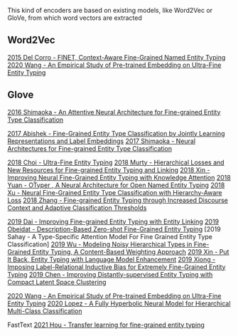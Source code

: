 This kind of encoders are based on existing models, like Word2Vec or GloVe, from which word vectors are extracted

Word2Vec
---
[2015 Del Corro - FINET, Context-Aware Fine-Grained Named Entity Typing](obsidian://open?vault=Entity_typing_sota&file=paper%2F2015%20Del%20Corro%20-%20FINET%2C%20Context-Aware%20Fine-Grained%20Named%20Entity%20Typing)
[2020 Wang - An Empirical Study of Pre-trained Embedding on Ultra-Fine Entity Typing](obsidian://open?vault=Entity_typing_sota&file=paper%2F2020%20Wang%20-%20An%20Empirical%20Study%20of%20Pre-trained%20Embedding%20on%20Ultra-Fine%20Entity%20Typing)

Glove
---
[2016 Shimaoka - An Attentive Neural Architecture for Fine-grained Entity Type Classification](obsidian://open?vault=Entity_typing_sota&file=paper%2F2016%20Shimaoka%20-%20An%20Attentive%20Neural%20Architecture%20for%20Fine-grained%20Entity%20Type%20Classification)

[2017 Abishek - Fine-Grained Entity Type Classification by Jointly Learning Representations and Label Embeddings](obsidian://open?vault=Entity_typing_sota&file=paper%2F2017%20Abishek%20-%20Fine-Grained%20Entity%20Type%20Classification%20by%20Jointly%20Learning%20Representations%20and%20Label%20Embeddings)
[2017 Shimaoka - Neural Architectures for Fine-grained Entity Type Classification](obsidian://open?vault=Entity_typing_sota&file=paper%2F2017%20Shimaoka%20-%20Neural%20Architectures%20for%20Fine-grained%20Entity%20Type%20Classification)

[2018 Choi - Ultra-Fine Entity Typing](obsidian://open?vault=Entity_typing_sota&file=paper%2F2018%20Choi%20-%20Ultra-Fine%20Entity%20Typing)
[2018 Murty - Hierarchical Losses and New Resources for Fine-grained Entity Typing and Linking](obsidian://open?vault=Entity_typing_sota&file=paper%2F2018%20Murty%20-%20Hierarchical%20Losses%20and%20New%20Resources%20for%20Fine-grained%20Entity%20Typing%20and%20Linking)
[2018 Xin - Improving Neural Fine-Grained Entity Typing with Knowledge Attention](obsidian://open?vault=Entity_typing_sota&file=paper%2F2018%20Xin%20-%20Improving%20Neural%20Fine-Grained%20Entity%20Typing%20with%20Knowledge%20Attention)
[2018 Yuan - OTyper , A Neural Architecture for Open Named Entity Typing](obsidian://open?vault=Entity_typing_sota&file=paper%2F2018%20Yuan%20-%20OTyper%20%2C%20A%20Neural%20Architecture%20for%20Open%20Named%20Entity%20Typing)
[2018 Xu - Neural Fine-Grained Entity Type Classification with Hierarchy-Aware Loss](obsidian://open?vault=Entity_typing_sota&file=paper%2F2018%20Xu%20-%20Neural%20Fine-Grained%20Entity%20Type%20Classification%20with%20Hierarchy-Aware%20Loss)
[2018 Zhang - Fine-grained Entity Typing through Increased Discourse Context and Adaptive Classification Thresholds](obsidian://open?vault=Entity_typing_sota&file=paper%2F2018%20Zhang%20-%20Fine-grained%20Entity%20Typing%20through%20Increased%20Discourse%20Context%20and%20Adaptive%20Classification%20Thresholds)

[2019 Dai - Improving Fine-grained Entity Typing with Entity Linking](obsidian://open?vault=Entity_typing_sota&file=paper%2F2019%20Dai%20-%20Improving%20Fine-grained%20Entity%20Typing%20with%20Entity%20Linking)
[2019 Obeidat - Description-Based Zero-shot Fine-Grained Entity Typing](obsidian://open?vault=Entity_typing_sota&file=paper%2F2019%20Obeidat%20-%20Description-Based%20Zero-shot%20Fine-Grained%20Entity%20Typing)
[2019 Sahay - A Type-Specific Attention Model For Fine Grained Entity Type Classification]
[2019 Wu - Modeling Noisy Hierarchical Types in Fine-Grained Entity Typing, A Content-Based Weighting Approach](obsidian://open?vault=Entity_typing_sota&file=paper%2F2019%20Wu%20-%20Modeling%20Noisy%20Hierarchical%20Types%20in%20Fine-Grained%20Entity%20Typing%2C%20A%20Content-Based%20Weighting%20Approach)
[2019 Xin - Put It Back, Entity Typing with Language Model Enhancement](obsidian://open?vault=Entity_typing_sota&file=paper%2F2019%20Xin%20-%20Put%20It%20Back%2C%20Entity%20Typing%20with%20Language%20Model%20Enhancement)
[2019 Xiong - Imposing Label-Relational Inductive Bias for Extremely Fine-Grained Entity Typing](obsidian://open?vault=Entity_typing_sota&file=paper%2F2019%20Xiong%20-%20Imposing%20Label-Relational%20Inductive%20Bias%20for%20Extremely%20Fine-Grained%20Entity%20Typing)
[2019 Chen - Improving Distantly-supervised Entity Typing with Compact Latent Space Clustering](obsidian://open?vault=Entity_typing_sota&file=paper%2F2019%20Chen%20-%20Improving%20Distantly-supervised%20Entity%20Typing%20with%20Compact%20Latent%20Space%20Clustering)

[2020 Wang - An Empirical Study of Pre-trained Embedding on Ultra-Fine Entity Typing](obsidian://open?vault=Entity_typing_sota&file=paper%2F2020%20Wang%20-%20An%20Empirical%20Study%20of%20Pre-trained%20Embedding%20on%20Ultra-Fine%20Entity%20Typing)
[2020 Lopez - A Fully Hyperbolic Neural Model for Hierarchical Multi-Class Classification](obsidian://open?vault=Entity_typing_sota&file=paper%2F2020%20Lopez%20-%20A%20Fully%20Hyperbolic%20Neural%20Model%20for%20Hierarchical%20Multi-Class%20Classification)

FastText 
[2021 Hou - Transfer learning for fine-grained entity typing](obsidian://open?vault=Entity_typing_sota&file=paper%2F2021%20Hou%20-%20Transfer%20learning%20for%20fine-grained%20entity%20typing)